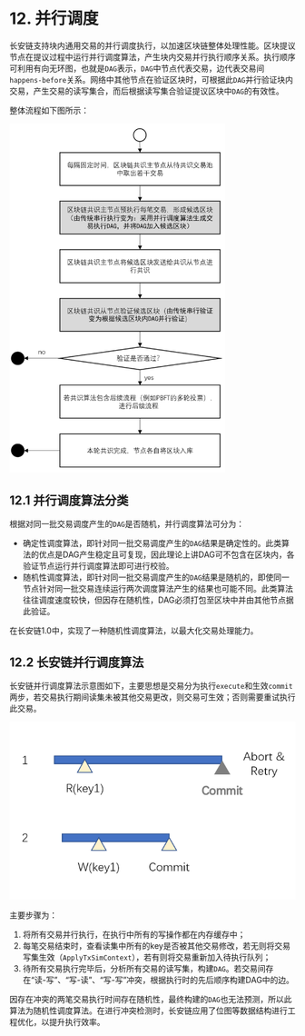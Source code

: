 # 12. 并行调度

长安链支持块内通用交易的并行调度执行，以加速区块链整体处理性能。区块提议节点在提议过程中运行并行调度算法，产生块内交易并行执行顺序关系。执行顺序可利用有向无环图，也就是`DAG`表示，`DAG`中节点代表交易，边代表交易间`happens-before`关系。网络中其他节点在验证区块时，可根据此`DAG`并行验证块内交易，产生交易的读写集合，而后根据读写集合验证提议区块中`DAG`的有效性。

整体流程如下图所示：

<img src="../images/并行调度-整体流程.png" alt="并行调度-整体流程" style="zoom:60%;" />

## 12.1 并行调度算法分类

根据对同一批交易调度产生的`DAG`是否随机，并行调度算法可分为：

- 确定性调度算法，即针对同一批交易调度产生的`DAG`结果是确定性的。此类算法的优点是DAG产生稳定且可复现，因此理论上讲DAG可不包含在区块内，各验证节点运行并行调度算法即可进行校验。
- 随机性调度算法，即针对同一批交易调度产生的`DAG`结果是随机的，即使同一节点针对同一批交易连续运行两次调度算法产生的结果也可能不同。此类算法往往调度速度较快，但因存在随机性，DAG必须打包至区块中并由其他节点据此验证。

在长安链1.0中，实现了一种随机性调度算法，以最大化交易处理能力。

## 12.2 长安链并行调度算法

长安链并行调度算法示意图如下，主要思想是交易分为执行`execute`和生效`commit`两步，若交易执行期间读集未被其他交易更改，则交易可生效；否则需要重试执行此交易。

<img src="../images/并行调度-随机调度算法.png" alt="并行调度-随机调度算法" style="zoom:100%;" />


主要步骤为：

1. 将所有交易并行执行，在执行中所有的写操作都在内存缓存中；
2. 每笔交易结束时，查看读集中所有的key是否被其他交易修改，若无则将交易写集生效（`ApplyTxSimContext`），若有则将交易重新加入待执行队列；
3. 待所有交易执行完毕后，分析所有交易的读写集，构建`DAG`。若交易间存在“读-写”、“写-读”、“写-写”冲突，根据执行时的先后顺序构建DAG中的边。

因存在冲突的两笔交易执行时间存在随机性，最终构建的`DAG`也无法预测，所以此算法为随机性调度算法。在进行冲突检测时，长安链应用了位图等数据结构进行工程优化，以提升执行效率。



